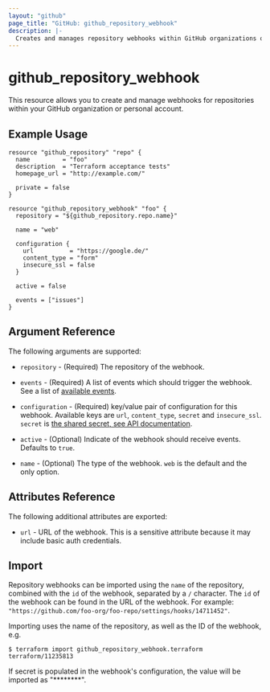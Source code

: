 ```yaml
---
layout: "github"
page_title: "GitHub: github_repository_webhook"
description: |-
  Creates and manages repository webhooks within GitHub organizations or personal accounts
---
```


# github_repository_webhook

This resource allows you to create and manage webhooks for repositories within your
GitHub organization or personal account.

## Example Usage

```hcl
resource "github_repository" "repo" {
  name         = "foo"
  description  = "Terraform acceptance tests"
  homepage_url = "http://example.com/"

  private = false
}

resource "github_repository_webhook" "foo" {
  repository = "${github_repository.repo.name}"

  name = "web"

  configuration {
    url          = "https://google.de/"
    content_type = "form"
    insecure_ssl = false
  }

  active = false

  events = ["issues"]
}
```

## Argument Reference

The following arguments are supported:

* `repository` - (Required) The repository of the webhook.

* `events` - (Required) A list of events which should trigger the webhook. See a list of [available events](https://developer.github.com/v3/activity/events/types/).

* `configuration` - (Required) key/value pair of configuration for this webhook. Available keys are `url`, `content_type`, `secret` and `insecure_ssl`. `secret` is [the shared secret, see API documentation](https://developer.github.com/v3/repos/hooks/#create-a-hook).

* `active` - (Optional) Indicate of the webhook should receive events. Defaults to `true`.

* `name` - (Optional) The type of the webhook. `web` is the default and the only option.

## Attributes Reference

The following additional attributes are exported:

* `url` - URL of the webhook.  This is a sensitive attribute because it may include basic auth credentials.

## Import

Repository webhooks can be imported using the `name` of the repository, combined with the `id` of the webhook, separated by a `/` character.
The `id` of the webhook can be found in the URL of the webhook. For example: `"https://github.com/foo-org/foo-repo/settings/hooks/14711452"`.

Importing uses the name of the repository, as well as the ID of the webhook, e.g.

```
$ terraform import github_repository_webhook.terraform terraform/11235813
```

If secret is populated in the webhook's configuration, the value will be imported as "********".
